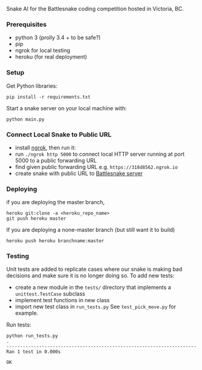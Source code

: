 Snake AI for the Battlesnake coding competition hosted in Victoria, BC.

### Prerequisites
* python 3 (prolly 3.4 + to be safe?)
* pip
* ngrok for local testing
* heroku (for real deployment)

### Setup

Get Python libraries:
```
pip install -r requirements.txt
```

Start a snake server on your local machine with:
```
python main.py
```

### Connect Local Snake to Public URL
* install [ngrok](https://ngrok.com/download), then run it:
* run `./ngrok http 5000` to connect local HTTP server running at port 5000 to a public forwarding URL
* find given public forwarding URL e.g. `https://318d8562.ngrok.io`
* create snake with public URL to [Battlesnake server](https://play.battlesnake.io/)


### Deploying
if you are deploying the master branch,
```
heroku git:clone -a <heroku_repo_name>
git push heroku master
```

If you are deploying a none-master branch (but still want it to build)
```
heroku push heroku branchname:master
```

### Testing
Unit tests are added to replicate cases where our snake is making bad decisions and make sure it is no longer doing so. To add new tests:
* create a new module in the `tests/` directory that implements a `unittest.TestCase` subclass
* implement test functions in new class
* import new test class in `run_tests.py`
See `test_pick_move.py` for example.

Run tests:
```
python run_tests.py
.
----------------------------------------------------------------------
Ran 1 test in 0.000s

OK
```